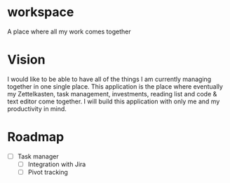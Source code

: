 # workspace
A place where all my work comes together

# Vision
I would like to be able to have all of the things I am currently managing together in one single place.
This application is the place where eventually my Zettelkasten, task management, investments, reading list and code & text editor come together. I will build this application with only me and my productivity in mind.

# Roadmap

- [ ] Task manager
  - [ ] Integration with Jira
  - [ ] Pivot tracking   